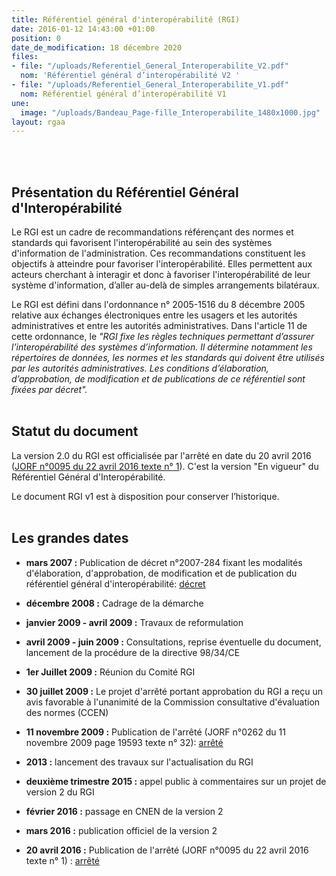 ```yaml
---
title: Référentiel général d'interopérabilité (RGI)
date: 2016-01-12 14:43:00 +01:00
position: 0
date_de_modification: 18 décembre 2020
files:
- file: "/uploads/Referentiel_General_Interoperabilite_V2.pdf"
  nom: 'Référentiel général d’interopérabilité V2 '
- file: "/uploads/Referentiel_General_Interoperabilite_V1.pdf"
  nom: Référentiel général d’interopérabilité V1
une:
  image: "/uploads/Bandeau_Page-fille_Interoperabilite_1480x1000.jpg"
layout: rgaa
---
```


<br>
<br>

## Présentation du Référentiel Général d'Interopérabilité
Le RGI est un cadre de recommandations référençant des normes et standards qui favorisent l'interopérabilité au sein des systèmes d'information de l'administration.
Ces recommandations constituent les objectifs à atteindre pour favoriser l'interopérabilité. Elles permettent aux acteurs cherchant à interagir et donc à favoriser l'interopérabilité de leur système d'information, d’aller au-delà de simples arrangements bilatéraux.

Le RGI est défini dans l'ordonnance n° 2005-1516 du 8 décembre 2005 relative aux échanges électroniques entre les usagers et les autorités administratives et entre les autorités administratives. Dans l'article 11 de cette ordonnance, le *"RGI fixe les règles techniques permettant d’assurer l’interopérabilité des systèmes d’information. Il détermine notamment les répertoires de données, les normes et les standards qui doivent être utilisés par les autorités administratives. Les conditions d’élaboration, d’approbation, de modification et de publications de ce référentiel sont fixées par décret".*
<br>
<br>

## Statut du document
La version 2.0 du RGI est officialisée par l'arrêté en date du 20 avril 2016 ([JORF n°0095 du 22 avril 2016 texte n° 1](https://www.legifrance.gouv.fr/jorf/jo/2016/04/22/0095)). C'est la version "En vigueur" du Référentiel Général d'Interopérabilité.

Le document RGI v1 est à disposition pour conserver l’historique.
<br>
<br>

## Les grandes dates
* **mars 2007 :** Publication de décret n°2007-284 fixant les modalités d'élaboration, d'approbation, de modification et de publication du référentiel général d'interopérabilité: [décret](http://www.legifrance.gouv.fr/affichTexte.do?cidTexte=JORFTEXT000000271296&dateTexte= "Décret, nouvelle fenêtre")

* **décembre 2008 :** Cadrage de la démarche

* **janvier 2009 - avril 2009 :** Travaux de reformulation

* **avril 2009 - juin 2009 :** Consultations, reprise éventuelle du document, lancement de la procédure de la directive 98/34/CE

* **1er Juillet 2009 :** Réunion du Comité RGI

* **30 juillet 2009 :** Le projet d'arrêté portant approbation du RGI a reçu un avis favorable à l'unanimité de la Commission consultative d'évaluation des normes (CCEN)

* **11 novembre 2009 :** Publication de l'arrêté (JORF n°0262 du 11 novembre 2009 page 19593 texte n° 32): [arrêté](http://www.legifrance.gouv.fr/affichTexte.do?cidTexte=JORFTEXT000021254225 "Arrêté, nouvelle fenêtre")

* **2013 :** lancement des travaux sur l'actualisation du RGI

* **deuxième trimestre 2015 :** appel public à commentaires sur un projet de version 2 du RGI

* **février 2016 :** passage en CNEN de la version 2

* **mars 2016 :** publication officiel de la version 2

* **20 avril 2016 :** Publication de l'arrêté (JORF n°0095 du 22 avril 2016 texte n° 1) : [arrêté](https://www.legifrance.gouv.fr/jorf/jo/2016/04/22/0095)